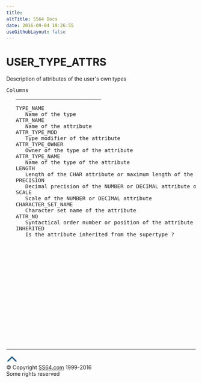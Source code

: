 ```yaml
---
title:
altTitle: SS64 Docs
date: 2016-09-04 19:26:55
useGithubLayout: false
---
```

<!-- #BeginLibraryItem "/Library/head_orad.lbi" --><!-- #EndLibraryItem --><h1>USER_TYPE_ATTRS </h1><p> Description of attributes of the user's own types </p> 
 
<pre>Columns
   ___________________________
 
   TYPE_NAME
      Name of the type
   ATTR_NAME
      Name of the attribute
   ATTR_TYPE_MOD
      Type modifier of the attribute
   ATTR_TYPE_OWNER
      Owner of the type of the attribute
   ATTR_TYPE_NAME
      Name of the type of the attribute
   LENGTH
      Length of the CHAR attribute or maximum length of the VARCHARor VARCHAR2 attribute
   PRECISION
      Decimal precision of the NUMBER or DECIMAL attribute orbinary precision of the FLOAT attribute
   SCALE
      Scale of the NUMBER or DECIMAL attribute
   CHARACTER_SET_NAME
      Character set name of the attribute
   ATTR_NO
      Syntactical order number or position of the attribute as specified in thetype specification or CREATE TYPE statement (not to be used as ID number)
   INHERITED
      Is the attribute inherited from the supertype ?

</pre><!-- #BeginLibraryItem "/Library/foot_orad.lbi" --><p>
<!-- oracle-footer -->
<ins class="adsbygoogle" style="display:inline-block;width:300px;height:250px" data-ad-client="ca-pub-6140977852749469" data-ad-slot="4275490898"></ins>
<script>
(adsbygoogle = window.adsbygoogle || []).push({});
</script></p>
<hr>
<div id="bl" class="footer"><a href="USER_TYPE_ATTRS.html#"><img src="../images/top.png" width="30" height="22" alt="Back to the Top"></a></div>
<div id="br" class="footer, tagline">© Copyright <a href="http://ss64.com/">SS64.com</a> 1999-2016<br>
Some rights reserved</div>
<!-- #EndLibraryItem -->


